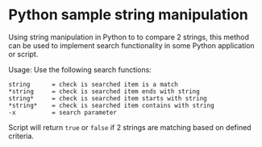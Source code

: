 # Python sample string manipulation

Using string manipulation in Python to to compare 2 strings, this method can be used to implement search functionality in some Python application or script.  

Usage:
Use the following search functions:
```
string 		= check is searched item is a match
*string 	= check is searched item ends with string
string* 	= check is searched item starts with string
*string* 	= check is searched item contains with string
-x 			= search parameter
```

Script will return ``true`` or ``false`` if 2 strings are matching based on defined criteria.
